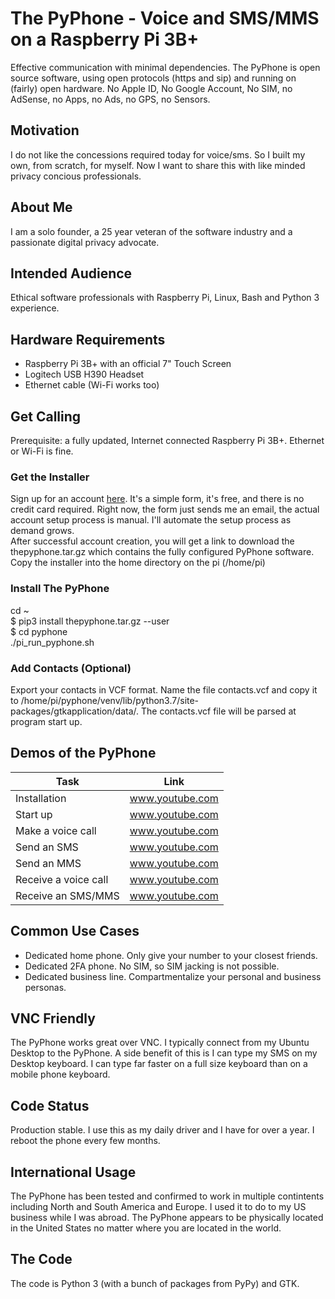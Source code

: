 # The PyPhone - Voice and SMS/MMS on a Raspberry Pi 3B+

Effective communication with minimal dependencies.  The PyPhone is open source software, using open protocols (https and sip) and running on (fairly) open hardware. No Apple ID, No Google Account, No SIM, no AdSense, no Apps, no Ads, no GPS, no Sensors.

## Motivation
I do not like the concessions required today for voice/sms.  So I built my own, from scratch, for myself.  Now I want to share this with like minded privacy concious professionals.

## About Me
I am a solo founder, a 25 year veteran of the software industry and a passionate digital privacy advocate.

## Intended Audience
Ethical software professionals with Raspberry Pi, Linux, Bash and Python 3 experience. 

## Hardware Requirements
* Raspberry Pi 3B+ with an official 7" Touch Screen
* Logitech USB H390 Headset
* Ethernet cable (Wi-Fi works too)

## Get Calling
Prerequisite: a fully updated, Internet connected Raspberry Pi 3B+.  Ethernet or Wi-Fi is fine.
### Get the Installer
Sign up for an account <a href="https://myphone2020-1.weebly.com/account-request.html">here</a>. It's a simple form, it's free, and there is no credit card required.  Right now, the form just sends me an email, the actual account setup process is manual.  I'll automate the setup process as demand grows.
 <br />
After successful account creation, you will get a link to download the thepyphone.tar.gz which contains the fully configured PyPhone software.  Copy the installer into the home directory on the pi (/home/pi)
### Install The PyPhone
cd ~ <br />
$ pip3 install thepyphone.tar.gz --user  <br />
$ cd pyphone  <br />
./pi_run_pyphone.sh <br />
### Add Contacts (Optional)
Export your contacts in VCF format. Name the file contacts.vcf and copy it to /home/pi/pyphone/venv/lib/python3.7/site-packages/gtkapplication/data/.  The contacts.vcf file will be parsed at program start up.  
## Demos of the PyPhone
| Task | Link |
| --- | --- |
| Installation | www.youtube.com |
| Start up | www.youtube.com |
| Make a voice call | www.youtube.com |
| Send an SMS | www.youtube.com |
| Send an MMS | www.youtube.com |
| Receive a voice call | www.youtube.com |
| Receive an SMS/MMS | www.youtube.com |
## Common Use Cases
* Dedicated home phone.  Only give your number to your closest friends.
* Dedicated 2FA phone. No SIM, so SIM jacking is not possible.
* Dedicated business line.  Compartmentalize your personal and business personas.
## VNC Friendly
The PyPhone works great over VNC.  I typically connect from my Ubuntu Desktop to the PyPhone.  A side benefit of this is I can type my SMS on my Desktop keyboard.  I can type far faster on a full size keyboard than on a mobile phone keyboard.
## Code Status
Production stable.  I use this as my daily driver and I have for over a year.  I reboot the phone every few months.
## International Usage
The PyPhone has been tested and confirmed to work in multiple contintents including North and South America and Europe. I used it to do to my US business while I was abroad.  The PyPhone appears to be physically located in the United States no matter where you are located in the world.
## The Code
The code is Python 3 (with a bunch of packages from PyPy) and GTK. 
